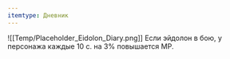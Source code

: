 ```yaml
---
itemtype: Дневник
---
```

![[Temp/Placeholder_Eidolon_Diary.png]]
Если эйдолон в бою, у персонажа каждые 10 с. на 3% повышается MP.
